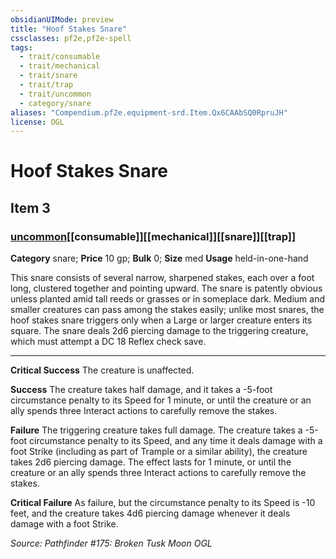 ```yaml
---
obsidianUIMode: preview
title: "Hoof Stakes Snare"
cssclasses: pf2e,pf2e-spell
tags:
  - trait/consumable
  - trait/mechanical
  - trait/snare
  - trait/trap
  - trait/uncommon
  - category/snare
aliases: "Compendium.pf2e.equipment-srd.Item.Qx6CAAbSQ0RpruJH"
license: OGL
---
```

# Hoof Stakes Snare
## Item 3
### [uncommon](uncommon.md "Uncommon Rarity Trait")[[consumable]][[mechanical]][[snare]][[trap]]

**Category** snare; 
**Price** 10 gp; 
**Bulk** 0; **Size** med
**Usage** held-in-one-hand

This snare consists of several narrow, sharpened stakes, each over a foot long, clustered together and pointing upward. The snare is patently obvious unless planted amid tall reeds or grasses or in someplace dark. Medium and smaller creatures can pass among the stakes easily; unlike most snares, the hoof stakes snare triggers only when a Large or larger creature enters its square. The snare deals 2d6 piercing damage to the triggering creature, which must attempt a DC 18 Reflex check save.

* * *

**Critical Success** The creature is unaffected.

**Success** The creature takes half damage, and it takes a -5-foot circumstance penalty to its Speed for 1 minute, or until the creature or an ally spends three Interact actions to carefully remove the stakes.

**Failure** The triggering creature takes full damage. The creature takes a -5-foot circumstance penalty to its Speed, and any time it deals damage with a foot Strike (including as part of Trample or a similar ability), the creature takes 2d6 piercing damage. The effect lasts for 1 minute, or until the creature or an ally spends three Interact actions to carefully remove the stakes.

**Critical Failure** As failure, but the circumstance penalty to its Speed is -10 feet, and the creature takes 4d6 piercing damage whenever it deals damage with a foot Strike.

*Source: Pathfinder #175: Broken Tusk Moon*
*OGL*